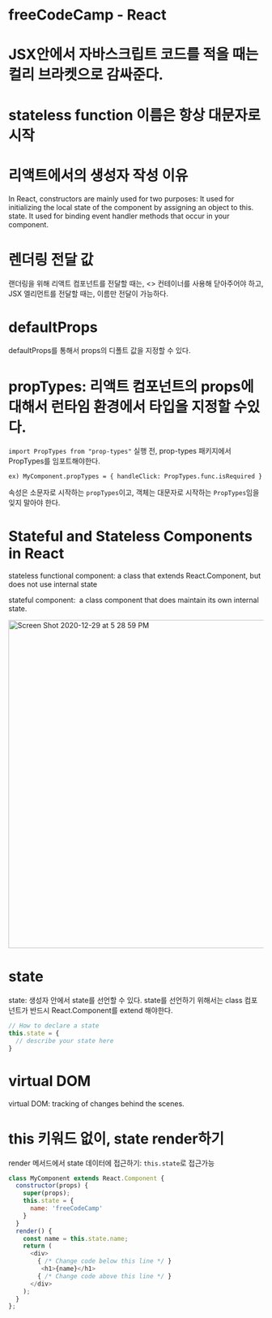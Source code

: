 # freeCodeCamp - React

# JSX안에서 자바스크립트 코드를 적을 때는 컬리 브라켓으로 감싸준다.

# stateless function 이름은 항상 대문자로 시작 

# 리액트에서의 생성자 작성 이유

In React, constructors are mainly used for two purposes: It used for initializing the local state of the component by assigning an object to this. state. It used for binding event handler methods that occur in your component.

# 렌더링 전달 값
랜더링을 위해 리액트 컴포넌트를 전달할 때는, <> 컨테이너를 사용해 닫아주어야 하고, JSX 엘리먼트를 전달할 때는, 이름만 전달이 가능하다. 

# defaultProps

defaultProps를 통해서 props의 디폴트 값을 지정할 수 있다. 

# propTypes: 리액트 컴포넌트의 props에 대해서 런타임 환경에서 타입을 지정할 수있다.

`import PropTypes from "prop-types"`
실행 전, prop-types 패키지에서 PropTypes를 임포트해야한다. 

`ex) MyComponent.propTypes = { handleClick: PropTypes.func.isRequired }`

속성은 소문자로 시작하는 `propTypes`이고, 객체는 대문자로 시작하는 `PropTypes`임을 잊지 말아야 한다. 

# Stateful and Stateless Components in React

stateless functional component: a class that extends React.Component, but does not use internal state

stateful component:  a class component that does maintain its own internal state.

<img width="647" alt="Screen Shot 2020-12-29 at 5 28 59 PM" src="https://user-images.githubusercontent.com/67526014/103270505-6d0b2d00-49fb-11eb-8678-940276f2267a.png">

# state 

state: 생성자 안에서 state를 선언할 수 있다. state를 선언하기 위해서는 class 컴포넌트가 반드시 React.Component를 extend 해야한다. 
``` js
// How to declare a state
this.state = {
  // describe your state here
}
```

# virtual DOM

virtual DOM: tracking of changes behind the scenes.

# this 키워드 없이, state render하기 

render 메서드에서 state 데이터에 접근하기: `this.state`로 접근가능

```js
class MyComponent extends React.Component {
  constructor(props) {
    super(props);
    this.state = {
      name: 'freeCodeCamp'
    }
  }
  render() {
    const name = this.state.name;
    return (
      <div>
        { /* Change code below this line */ }
         <h1>{name}</h1>
        { /* Change code above this line */ }
      </div>
    );
  }
};
```